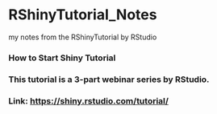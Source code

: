 # RShinyTutorial_Notes
my notes from the RShinyTutorial by RStudio

### How to Start Shiny Tutorial
### This tutorial is a 3-part webinar series by RStudio. 
### Link: https://shiny.rstudio.com/tutorial/
